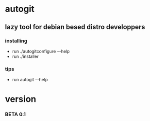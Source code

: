 # autogit

## lazy tool for debian besed distro developpers

### installing
- run ./autogitconfigure --help
- run ./installer

### tips
- run autogit --help 

# version
### BETA 0.1
